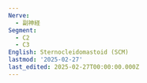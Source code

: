 ```yaml
---
Nerve:
  - 副神経
Segment:
  - C2
  - C3
English: Sternocleidomastoid (SCM)
lastmod: '2025-02-27'
last_edited: 2025-02-27T00:00:00.000Z
---
```



